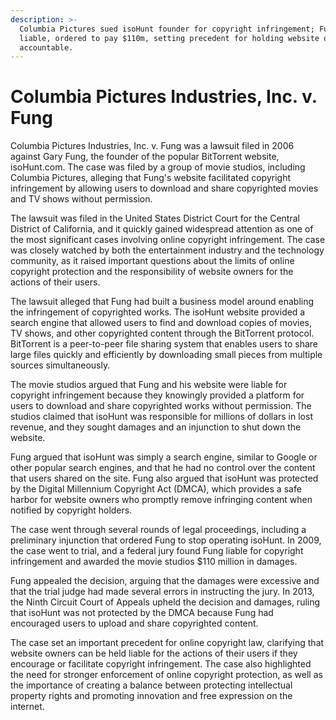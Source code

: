 ```yaml
---
description: >-
  Columbia Pictures sued isoHunt founder for copyright infringement; Fung found
  liable, ordered to pay $110m, setting precedent for holding website owners
  accountable.
---
```


# Columbia Pictures Industries, Inc. v. Fung

Columbia Pictures Industries, Inc. v. Fung was a lawsuit filed in 2006 against Gary Fung, the founder of the popular BitTorrent website, isoHunt.com. The case was filed by a group of movie studios, including Columbia Pictures, alleging that Fung's website facilitated copyright infringement by allowing users to download and share copyrighted movies and TV shows without permission.

The lawsuit was filed in the United States District Court for the Central District of California, and it quickly gained widespread attention as one of the most significant cases involving online copyright infringement. The case was closely watched by both the entertainment industry and the technology community, as it raised important questions about the limits of online copyright protection and the responsibility of website owners for the actions of their users.

The lawsuit alleged that Fung had built a business model around enabling the infringement of copyrighted works. The isoHunt website provided a search engine that allowed users to find and download copies of movies, TV shows, and other copyrighted content through the BitTorrent protocol. BitTorrent is a peer-to-peer file sharing system that enables users to share large files quickly and efficiently by downloading small pieces from multiple sources simultaneously.

The movie studios argued that Fung and his website were liable for copyright infringement because they knowingly provided a platform for users to download and share copyrighted works without permission. The studios claimed that isoHunt was responsible for millions of dollars in lost revenue, and they sought damages and an injunction to shut down the website.

Fung argued that isoHunt was simply a search engine, similar to Google or other popular search engines, and that he had no control over the content that users shared on the site. Fung also argued that isoHunt was protected by the Digital Millennium Copyright Act (DMCA), which provides a safe harbor for website owners who promptly remove infringing content when notified by copyright holders.

The case went through several rounds of legal proceedings, including a preliminary injunction that ordered Fung to stop operating isoHunt. In 2009, the case went to trial, and a federal jury found Fung liable for copyright infringement and awarded the movie studios $110 million in damages.

Fung appealed the decision, arguing that the damages were excessive and that the trial judge had made several errors in instructing the jury. In 2013, the Ninth Circuit Court of Appeals upheld the decision and damages, ruling that isoHunt was not protected by the DMCA because Fung had encouraged users to upload and share copyrighted content.

The case set an important precedent for online copyright law, clarifying that website owners can be held liable for the actions of their users if they encourage or facilitate copyright infringement. The case also highlighted the need for stronger enforcement of online copyright protection, as well as the importance of creating a balance between protecting intellectual property rights and promoting innovation and free expression on the internet.
